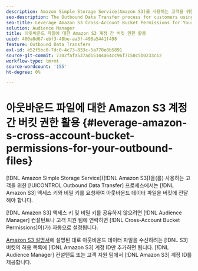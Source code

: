 ```yaml
---
description: Amazon Simple Storage Service(Amazon S3)를 사용하는 고객을 위한 아웃바운드 데이터 전송 프로세스에서는 버킷에 아웃바운드 데이터 파일을 전달하기 위해 Amazon S3 액세스 키와 비밀 키를 요청해야 합니다.
seo-description: The Outbound Data Transfer process for customers using Amazon Simple Storage Service (Amazon S3) requires us to ask for your Amazon S3 access key and secret key, in order to deliver the outbound data files to your bucket.
seo-title: Leverage Amazon S3 Cross-Account Bucket Permissions for Your Outbound Files
solution: Audience Manager
title: 아웃바운드 파일에 대한 Amazon S3 계정 간 버킷 권한 활용
uuid: 400a8d67-ebf3-48be-aa3f-498a5441f498
feature: Outbound Data Transfers
exl-id: e52f5bc0-7dc0-4c73-833c-5a778e8b5891
source-git-commit: 7302fafa537ad15144a64cc96f7150c5b0233c12
workflow-type: tm+mt
source-wordcount: '155'
ht-degree: 0%

---
```


# 아웃바운드 파일에 대한 Amazon S3 계정 간 버킷 권한 활용 {#leverage-amazon-s-cross-account-bucket-permissions-for-your-outbound-files}

[!DNL Amazon Simple Storage Service]([!DNL Amazon S3])을(를) 사용하는 고객을 위한 [!UICONTROL Outbound Data Transfer] 프로세스에서는 [!DNL Amazon S3] 액세스 키와 비밀 키를 요청하여 아웃바운드 데이터 파일을 버킷에 전달해야 합니다.

[!DNL Amazon S3] 액세스 키 및 비밀 키를 공유하지 않으려면 [!DNL Audience Manager] 컨설턴트나 고객 지원 팀에 연락하면 [!DNL Cross-Account Bucket Permissions]이(가) 자동으로 설정됩니다.

[Amazon S3 설명서](https://docs.aws.amazon.com/AmazonS3/latest/dev/example-walkthroughs-managing-access-example2.html)에 설명된 대로 아웃바운드 데이터 파일을 수신하려는 [!DNL S3] 버킷의 허용 목록에 [!DNL Amazon S3] 계정 ID만 추가하면 됩니다. [!DNL Audience Manager] 컨설턴트 또는 고객 지원 팀에서 [!DNL Amazon S3] 계정 ID를 제공합니다.
